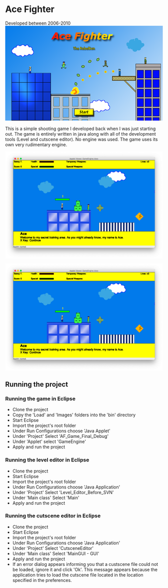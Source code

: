 # Ace Fighter
Developed between 2006-2010
!['Title Screen'](https://github.com/cbraunsch-dev/AceFighter/blob/master/AF_Game_Final_Debug/Images/Screens/StartScreen.png)

This is a simple shooting game I developed back when I was just starting out. The game is entirely written in java along with all of the development tools (Level and cutscene editor). No engine was used. The game uses its own very rudimentary engine.

!['img'](https://github.com/cbraunsch-dev/AceFighter/blob/master/Screenshots/af_1.png)

!['img'](https://github.com/cbraunsch-dev/AceFighter/blob/master/Screenshots/af_1.png)

## Running the project
### Running the game in Eclipse
* Clone the project
* Copy the 'Load' and 'Images' folders into the 'bin' directory
* Start Eclipse
* Import the project's root folder
* Under Run Configurations choose 'Java Applet'
* Under 'Project' Select 'AF_Game_Final_Debug'
* Under 'Applet' select 'GameEngine'
* Apply and run the project

### Running the level editor in Eclipse
* Clone the project
* Start Eclipse
* Import the project's root folder
* Under Run Configurations choose 'Java Application'
* Under 'Project' Select 'Level_Editor_Before_SVN'
* Under 'Main class' Select 'Main'
* Apply and run the project

### Running the cutscene editor in Eclipse
* Clone the project
* Start Eclipse
* Import the project's root folder
* Under Run Configurations choose 'Java Application'
* Under 'Project' Select 'CutsceneEditor'
* Under 'Main class' Select 'MainGUI - GUI'
* Apply and run the project
* If an error dialog appears informing you that a custscene file could not be loaded, ignore it and click 'Ok'. This message appears because the application tries to load the cutscene file located in the location specified in the preferences.
